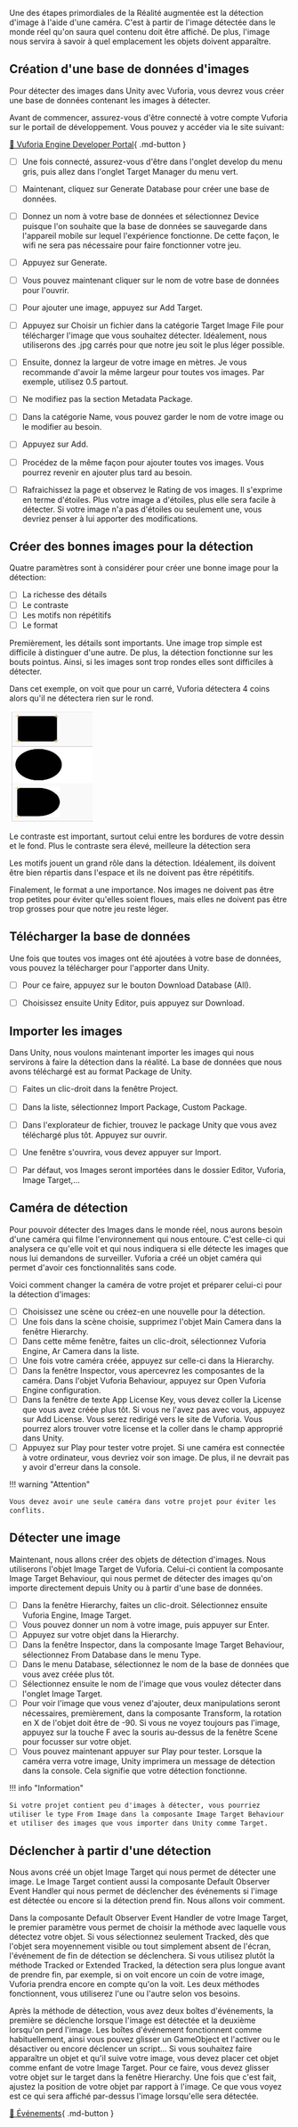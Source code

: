 

Une des étapes primordiales de la Réalité augmentée est la détection d'image à l'aide d'une caméra. C'est à partir de l'image détectée dans le monde réel qu'on saura quel contenu doit être affiché. De plus, l'image nous servira à savoir à quel emplacement les objets doivent apparaître.   


      

## Création d'une base de données d'images
Pour détecter des images dans Unity avec Vuforia, vous devrez vous créer une base de données contenant les images à détecter.      

Avant de commencer, assurez-vous d'être connecté à votre compte Vuforia sur le portail de développement. Vous pouvez y accéder via le site suivant: 

[📁 Vuforia Engine Developer Portal]( https://developer.vuforia.com/vui/auth/login){ .md-button }    

- [ ] Une fois connecté, assurez-vous d'être dans l'onglet develop du menu gris, puis allez dans l'onglet Target Manager du menu vert.
- [ ] Maintenant, cliquez sur Generate Database pour créer une base de données.
- [ ] Donnez un nom à votre base de données et sélectionnez Device puisque l'on souhaite que la base de données se sauvegarde dans l'appareil mobile sur lequel l'expérience fonctionne. De cette façon, le wifi ne sera pas nécessaire pour faire fonctionner votre jeu.
- [ ] Appuyez sur Generate.
- [ ] Vous pouvez maintenant cliquer sur le nom de votre base de données pour l'ouvrir.
- [ ] Pour ajouter une image, appuyez sur Add Target.
- [ ] Appuyez sur Choisir un fichier dans la catégorie Target Image File pour télécharger l'image que vous souhaitez détecter. Idéalement, nous utiliserons des .jpg carrés pour que notre jeu soit le plus léger possible.
- [ ] Ensuite, donnez la largeur de votre image en mètres. Je vous recommande d'avoir la même largeur pour toutes vos images. Par exemple, utilisez 0.5 partout.
- [ ] Ne modifiez pas la section Metadata Package. 
- [ ] Dans la catégorie Name, vous pouvez garder le nom de votre image ou le modifier au besoin.
- [ ] Appuyez sur Add.
- [ ] Procédez de la même façon pour ajouter toutes vos images. Vous pourrez revenir en ajouter plus tard au besoin.
- [ ] Rafraichissez la page et observez le Rating de vos images. Il s'exprime en terme d'étoiles. Plus votre image a d'étoiles, plus elle sera facile à détecter. Si votre image n'a pas d'étoiles ou seulement une, vous devriez penser à lui apporter des modifications.

      

## Créer des bonnes images pour la détection
Quatre paramètres sont à considérer pour créer une bonne image pour la détection:    

- [ ] La richesse des détails
- [ ] Le contraste
- [ ] Les motifs non répétitifs
- [ ] Le format

Premièrement, les détails sont importants. Une image trop simple est difficile à distinguer d'une autre. De plus, la détection fonctionne sur les bouts pointus. Ainsi, si les images sont trop rondes elles sont difficiles à détecter.

Dans cet exemple, on voit que pour un carré, Vuforia détectera 4 coins alors qu'il ne détectera rien sur le rond.    

<img src="../images/exemple.jpg" width="150" height="200">


Le contraste est important, surtout celui entre les bordures de votre dessin et le fond. Plus le contraste sera élevé, meilleure la détection sera   

Les motifs jouent un grand rôle dans la détection. Idéalement, ils doivent être bien répartis dans l'espace et ils ne doivent pas être répétitifs.   

Finalement, le format a une importance. Nos images ne doivent pas être trop petites pour éviter qu'elles soient floues, mais elles ne doivent pas être trop grosses pour que notre jeu reste léger.   

          

## Télécharger la base de données
Une fois que toutes vos images ont été ajoutées à votre base de données, vous pouvez la télécharger pour l'apporter dans Unity.    

- [ ] Pour ce faire, appuyez sur le bouton Download Database (All).
- [ ] Choisissez ensuite Unity Editor, puis appuyez sur Download.

      

## Importer les images
Dans Unity, nous voulons maintenant importer les images qui nous servirons à faire la détection dans la réalité. La base de données que nous avons téléchargé est au format Package de Unity. 

- [ ] Faites un clic-droit dans la fenêtre Project.
- [ ] Dans la liste, sélectionnez Import Package, Custom Package.
- [ ] Dans l'explorateur de fichier, trouvez le package Unity que vous avez téléchargé plus tôt. Appuyez sur ouvrir.
- [ ] Une fenêtre s'ouvrira, vous devez appuyer sur Import.
- [ ] Par défaut, vos Images seront importées dans le dossier Editor, Vuforia, Image Target,...

      

## Caméra de détection
Pour pouvoir détecter des Images dans le monde réel, nous aurons besoin d'une caméra qui filme l'environnement qui nous entoure. C'est celle-ci qui analysera ce qu'elle voit et qui nous indiquera si elle détecte les images que nous lui demandons de surveiller. Vuforia a créé un objet caméra qui permet d'avoir ces fonctionnalités sans code.     

Voici comment changer la caméra de votre projet et préparer celui-ci pour la détection d'images:   

- [ ] Choisissez une scène ou créez-en une nouvelle pour la détection.
- [ ] Une fois dans la scène choisie, supprimez l'objet Main Camera dans la fenêtre Hierarchy.
- [ ] Dans cette même fenêtre, faites un clic-droit, sélectionnez Vuforia Engine, Ar Camera dans la liste.
- [ ] Une fois votre caméra créée, appuyez sur celle-ci dans la Hierarchy.
- [ ] Dans la fenêtre Inspector, vous apercevrez les composantes de la caméra. Dans l'objet Vuforia Behaviour, appuyez sur Open Vuforia Engine configuration.
- [ ] Dans la fenêtre de texte App License Key, vous devez coller la License que vous avez créée plus tôt. Si vous ne l'avez pas avec vous, appuyez sur Add License. Vous serez redirigé vers le site de Vuforia. Vous pourrez alors trouver votre license et la coller dans le champ approprié dans Unity.
- [ ] Appuyez sur Play pour tester votre projet. Si une caméra est connectée à votre ordinateur, vous devriez voir son image. De plus, il ne devrait pas y avoir d'erreur dans la console.

!!! warning "Attention"

    Vous devez avoir une seule caméra dans votre projet pour éviter les conflits.

      

## Détecter une image
Maintenant, nous allons créer des objets de détection d'images. Nous utiliserons l'objet Image Target de Vuforia. Celui-ci contient la composante Image Target Behaviour, qui nous permet de détecter des images qu'on importe directement depuis Unity ou à partir d'une base de données.    

- [ ] Dans la fenêtre Hierarchy, faites un clic-droit. Sélectionnez ensuite Vuforia Engine, Image Target.
- [ ] Vous pouvez donner un nom à votre image, puis appuyer sur Enter.
- [ ] Appuyez sur votre objet dans la Hierarchy.
- [ ] Dans la fenêtre Inspector, dans la composante Image Target Behaviour, sélectionnez From Database dans le menu Type.
- [ ] Dans le menu Database, sélectionnez le nom de la base de données que vous avez créée plus tôt.
- [ ] Sélectionnez ensuite le nom de l'image que vous voulez détecter dans l'onglet Image Target.
- [ ] Pour voir l'image que vous venez d'ajouter, deux manipulations seront nécessaires, premièrement, dans la composante Transform, la rotation en X de l'objet doit être de -90. Si vous ne voyez toujours pas l'image, appuyez sur la touche F avec la souris au-dessus de la fenêtre Scene pour focusser sur votre objet.
- [ ] Vous pouvez maintenant appuyer sur Play pour tester. Lorsque la caméra verra votre image, Unity imprimera un message de détection dans la console. Cela signifie que votre détection fonctionne.

!!! info "Information"

    Si votre projet contient peu d'images à détecter, vous pourriez utiliser le type From Image dans la composante Image Target Behaviour et utiliser des images que vous importer dans Unity comme Target.

      

## Déclencher à partir d'une détection
Nous avons créé un objet Image Target qui nous permet de détecter une image. Le Image Target contient aussi la composante Default Observer Event Handler qui nous permet de déclencher des événements si l'image est détectée ou encore si la détection prend fin. Nous allons voir comment.     

Dans la composante Default Observer Event Handler de votre Image Target, le premier paramètre vous permet de choisir la méthode avec laquelle vous détectez votre objet. Si vous sélectionnez seulement Tracked, dès que l'objet sera moyennement visible ou tout simplement absent de l'écran, l'événement de fin de détection se déclenchera. Si vous utilisez plutôt la méthode Tracked or Extended Tracked, la détection sera plus longue avant de prendre fin, par exemple, si on voit encore un coin de votre image, Vuforia prendra encore en compte qu'on la voit. Les deux méthodes fonctionnent, vous utiliserez l'une ou l'autre selon vos besoins.     

Après la méthode de détection, vous avez deux boîtes d'événements, la première se déclenche lorsque l'image est détectée et la deuxième lorsqu'on perd l'image. Les boîtes d'événement fonctionnent comme habituellement, ainsi vous pouvez glisser un GameObject et l'activer ou le désactiver ou encore déclencer un script... Si vous souhaitez faire apparaître un objet et qu'il suive votre image, vous devez placer cet objet comme enfant de votre Image Target. Pour ce faire, vous devez glisser votre objet sur le target dans la fenêtre Hierarchy. Une fois que c'est fait, ajustez la position de votre objet par rapport à l'image. Ce que vous voyez est ce qui sera affiché par-dessus l'image lorsqu'elle sera détectée.   

[📝 Événements](https://tim-montmorency.com/compendium/582-401-realite-mixte/code/evenements.html#evenement){ .md-button }    


